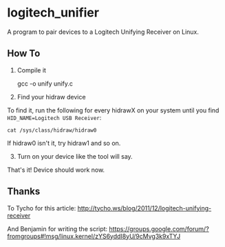 logitech_unifier
================

A program to pair devices to a Logitech Unifying Receiver on Linux.

How To
----------------

1. Compile it

    gcc -o unify unify.c

2. Find your hidraw device

To find it, run the following for every hidrawX on your system until you find `HID_NAME=Logitech USB Receiver`:

    cat /sys/class/hidraw/hidraw0
    
If hidraw0 isn't it, try hidraw1 and so on.

3. Turn on your device like the tool will say.

That's it!  Device should work now. 

Thanks
------

To Tycho for this article: http://tycho.ws/blog/2011/12/logitech-unifying-receiver

And Benjamin for writing the script: https://groups.google.com/forum/?fromgroups#!msg/linux.kernel/zYS6yddI8yU/9cMvg3k9xTYJ
